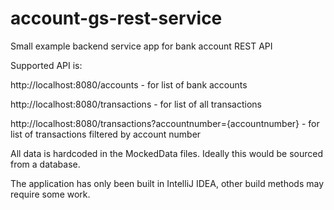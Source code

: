 # account-gs-rest-service
Small example backend service app for bank account REST API

Supported API is:

http://localhost:8080/accounts - for list of bank accounts

http://localhost:8080/transactions - for list of all transactions

http://localhost:8080/transactions?accountnumber={accountnumber} - for list of transactions filtered by account number

All data is hardcoded in the MockedData files. Ideally this would be sourced from a database.

The application has only been built in IntelliJ IDEA, other build methods may require some work.
